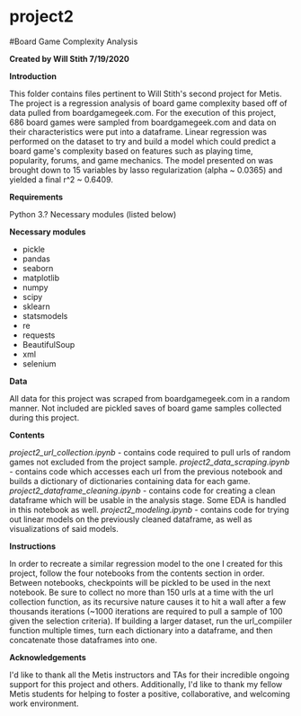 # project2
#Board Game Complexity Analysis

**Created by Will Stith
7/19/2020**

**Introduction**

This folder contains files pertinent to Will Stith's second project for Metis. The project is a regression analysis of board game complexity based off of data pulled from boardgamegeek.com. For the execution of this project, 686 board games were sampled from boardgamegeek.com and data on their characteristics were put into a dataframe. Linear regression was performed on the dataset to try and build a model which could predict a board game's complexity based on features such as playing time, popularity, forums, and game mechanics. The model presented on was brought down to 15 variables by lasso regularization (alpha ~ 0.0365) and yielded a final r^2 ~ 0.6409.

**Requirements**

Python 3.?
Necessary modules (listed below)

**Necessary modules**

- pickle
- pandas
- seaborn
- matplotlib
- numpy
- scipy
- sklearn
- statsmodels
- re
- requests
- BeautifulSoup
- xml
- selenium

**Data**

All data for this project was scraped from boardgamegeek.com in a random manner. Not included are pickled saves of board game samples collected during this project.

**Contents**

*project2_url_collection.ipynb* - contains code required to pull urls of random games not excluded from the project sample.
*project2_data_scraping.ipynb* - contains code which accesses each url from the previous notebook and builds a dictionary of dictionaries containing data for each game.
*project2_dataframe_cleaning.ipynb* - contains code for creating a clean dataframe which will be usable in the analysis stage. Some EDA is handled in this notebook as well.
*project2_modeling.ipynb* - contains code for trying out linear models on the previously cleaned dataframe, as well as visualizations of said models.

**Instructions**

In order to recreate a similar regression model to the one I created for this project, follow the four notebooks from the contents section in order. Between notebooks, checkpoints will be pickled to be used in the next notebook. Be sure to collect no more than 150 urls at a time with the url collection function, as its recursive nature causes it to hit a wall after a few thousands iterations (~1000 iterations are required to pull a sample of 100 given the selection criteria). If building a larger dataset, run the url_compiiler function multiple times, turn each dictionary into a dataframe, and then concatenate those dataframes into one.

**Acknowledgements**

I'd like to thank all the Metis instructors and TAs for their incredible ongoing support for this project and others. Additionally, I'd like to thank my fellow Metis students for helping to foster a positive, collaborative, and welcoming work environment.
